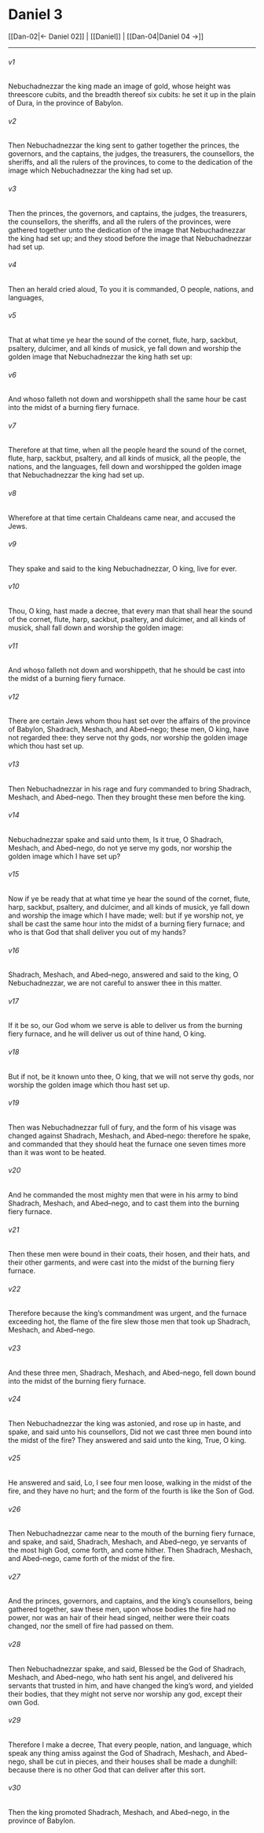 # Daniel 3

[[Dan-02|← Daniel 02]] | [[Daniel]] | [[Dan-04|Daniel 04 →]]
***

###### v1
Nebuchadnezzar the king made an image of gold, whose height was threescore cubits, and the breadth thereof six cubits: he set it up in the plain of Dura, in the province of Babylon.
###### v2
Then Nebuchadnezzar the king sent to gather together the princes, the governors, and the captains, the judges, the treasurers, the counsellors, the sheriffs, and all the rulers of the provinces, to come to the dedication of the image which Nebuchadnezzar the king had set up.
###### v3
Then the princes, the governors, and captains, the judges, the treasurers, the counsellors, the sheriffs, and all the rulers of the provinces, were gathered together unto the dedication of the image that Nebuchadnezzar the king had set up; and they stood before the image that Nebuchadnezzar had set up.
###### v4
Then an herald cried aloud, To you it is commanded, O people, nations, and languages,
###### v5
That at what time ye hear the sound of the cornet, flute, harp, sackbut, psaltery, dulcimer, and all kinds of musick, ye fall down and worship the golden image that Nebuchadnezzar the king hath set up:
###### v6
And whoso falleth not down and worshippeth shall the same hour be cast into the midst of a burning fiery furnace.
###### v7
Therefore at that time, when all the people heard the sound of the cornet, flute, harp, sackbut, psaltery, and all kinds of musick, all the people, the nations, and the languages, fell down and worshipped the golden image that Nebuchadnezzar the king had set up.
###### v8
Wherefore at that time certain Chaldeans came near, and accused the Jews.
###### v9
They spake and said to the king Nebuchadnezzar, O king, live for ever.
###### v10
Thou, O king, hast made a decree, that every man that shall hear the sound of the cornet, flute, harp, sackbut, psaltery, and dulcimer, and all kinds of musick, shall fall down and worship the golden image:
###### v11
And whoso falleth not down and worshippeth, that he should be cast into the midst of a burning fiery furnace.
###### v12
There are certain Jews whom thou hast set over the affairs of the province of Babylon, Shadrach, Meshach, and Abed–nego; these men, O king, have not regarded thee: they serve not thy gods, nor worship the golden image which thou hast set up.
###### v13
Then Nebuchadnezzar in his rage and fury commanded to bring Shadrach, Meshach, and Abed–nego. Then they brought these men before the king.
###### v14
Nebuchadnezzar spake and said unto them, Is it true, O Shadrach, Meshach, and Abed–nego, do not ye serve my gods, nor worship the golden image which I have set up?
###### v15
Now if ye be ready that at what time ye hear the sound of the cornet, flute, harp, sackbut, psaltery, and dulcimer, and all kinds of musick, ye fall down and worship the image which I have made; well: but if ye worship not, ye shall be cast the same hour into the midst of a burning fiery furnace; and who is that God that shall deliver you out of my hands?
###### v16
Shadrach, Meshach, and Abed–nego, answered and said to the king, O Nebuchadnezzar, we are not careful to answer thee in this matter.
###### v17
If it be so, our God whom we serve is able to deliver us from the burning fiery furnace, and he will deliver us out of thine hand, O king.
###### v18
But if not, be it known unto thee, O king, that we will not serve thy gods, nor worship the golden image which thou hast set up.
###### v19
Then was Nebuchadnezzar full of fury, and the form of his visage was changed against Shadrach, Meshach, and Abed–nego: therefore he spake, and commanded that they should heat the furnace one seven times more than it was wont to be heated.
###### v20
And he commanded the most mighty men that were in his army to bind Shadrach, Meshach, and Abed–nego, and to cast them into the burning fiery furnace.
###### v21
Then these men were bound in their coats, their hosen, and their hats, and their other garments, and were cast into the midst of the burning fiery furnace.
###### v22
Therefore because the king’s commandment was urgent, and the furnace exceeding hot, the flame of the fire slew those men that took up Shadrach, Meshach, and Abed–nego.
###### v23
And these three men, Shadrach, Meshach, and Abed–nego, fell down bound into the midst of the burning fiery furnace.
###### v24
Then Nebuchadnezzar the king was astonied, and rose up in haste, and spake, and said unto his counsellors, Did not we cast three men bound into the midst of the fire? They answered and said unto the king, True, O king.
###### v25
He answered and said, Lo, I see four men loose, walking in the midst of the fire, and they have no hurt; and the form of the fourth is like the Son of God.
###### v26
Then Nebuchadnezzar came near to the mouth of the burning fiery furnace, and spake, and said, Shadrach, Meshach, and Abed–nego, ye servants of the most high God, come forth, and come hither. Then Shadrach, Meshach, and Abed–nego, came forth of the midst of the fire.
###### v27
And the princes, governors, and captains, and the king’s counsellors, being gathered together, saw these men, upon whose bodies the fire had no power, nor was an hair of their head singed, neither were their coats changed, nor the smell of fire had passed on them.
###### v28
Then Nebuchadnezzar spake, and said, Blessed be the God of Shadrach, Meshach, and Abed–nego, who hath sent his angel, and delivered his servants that trusted in him, and have changed the king’s word, and yielded their bodies, that they might not serve nor worship any god, except their own God.
###### v29
Therefore I make a decree, That every people, nation, and language, which speak any thing amiss against the God of Shadrach, Meshach, and Abed–nego, shall be cut in pieces, and their houses shall be made a dunghill: because there is no other God that can deliver after this sort.
###### v30
Then the king promoted Shadrach, Meshach, and Abed–nego, in the province of Babylon. 
